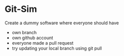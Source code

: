 # Git-Sim
Create a dummy software where everyone should have  
- own branch  
- own github account  
- everyone made a pull request  
- try updating your local branch using git pull
